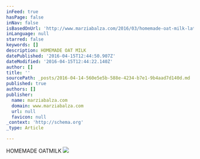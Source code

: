 ```yaml
---
inFeed: true
hasPage: false
inNav: false
isBasedOnUrl: 'http://www.marziabalza.com/2016/03/homemade-oat-milk-latte-di-avena-homemade.html'
inLanguage: null
starred: false
keywords: []
description: HOMEMADE OAT MILK
datePublished: '2016-04-15T12:44:50.907Z'
dateModified: '2016-04-15T12:44:22.140Z'
author: []
title: ''
sourcePath: _posts/2016-04-14-560e5e5b-588e-4234-b7e1-9b4aad7d140d.md
published: true
authors: []
publisher:
  name: marziabalza.com
  domain: www.marziabalza.com
  url: null
  favicon: null
_context: 'http://schema.org'
_type: Article

---
```

HOMEMADE OATMILK
![](http://www.marziabalza.com/wp-content/uploads/2016/03/oat_milk_01.jpg)